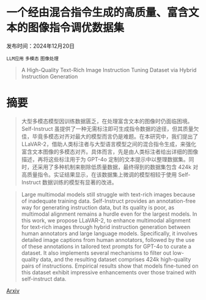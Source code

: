 # 一个经由混合指令生成的高质量、富含文本的图像指令调优数据集

发布时间：2024年12月20日

`LLM应用` `多模态` `图像处理`

> A High-Quality Text-Rich Image Instruction Tuning Dataset via Hybrid Instruction Generation

# 摘要

> 大型多模态模型因训练数据匮乏，在处理富含文本的图像时仍面临困境。Self-Instruct 虽提供了一种无需标注即可生成指令数据的途径，但其质量欠佳，毕竟多模态对齐对最大的模型而言仍是难题。在本研究中，我们提出了 LLaVAR-2，借助人类标注者与大型语言模型之间的混合指令生成，来强化富含文本图像的多模态对齐。具体而言，先是由人类标注者给出详细的图像描述，再将这些标注用于为 GPT-4o 定制的文本提示中以整理数据集。同时，还采用了多种机制来剔除低质量数据，最终得到的数据集包含 424k 对高质量指令。实证结果显示，在该数据集上微调的模型相较于使用 Self-Instruct 数据训练的模型有显著的改进。

> Large multimodal models still struggle with text-rich images because of inadequate training data. Self-Instruct provides an annotation-free way for generating instruction data, but its quality is poor, as multimodal alignment remains a hurdle even for the largest models. In this work, we propose LLaVAR-2, to enhance multimodal alignment for text-rich images through hybrid instruction generation between human annotators and large language models. Specifically, it involves detailed image captions from human annotators, followed by the use of these annotations in tailored text prompts for GPT-4o to curate a dataset. It also implements several mechanisms to filter out low-quality data, and the resulting dataset comprises 424k high-quality pairs of instructions. Empirical results show that models fine-tuned on this dataset exhibit impressive enhancements over those trained with self-instruct data.

[Arxiv](https://arxiv.org/abs/2412.16364)